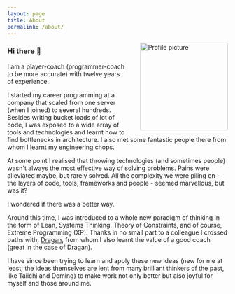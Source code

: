 ```yaml
---
layout: page
title: About
permalink: /about/
---
```


<img src="/assets/images/about/profile_picture.jpeg" width="200" alt="Profile picture" style="float:right; padding-left: 30px;">

### Hi there :wave:

I am a player-coach (programmer-coach to be more accurate) with twelve years of experience.

I started my career programming at a company that scaled from one server (when I joined) to several hundreds. Besides writing bucket loads of lot of code, I was exposed to a wide array of tools and technologies and learnt how to find bottlenecks in architecture. I also met some fantastic people there from whom I learnt my engineering chops.

At some point I realised that throwing technologies (and sometimes people) wasn't always the most effective way of solving problems. Pains were alleviated maybe, but rarely solved. All the complexity we were piling on - the layers of code, tools, frameworks and people - seemed marvellous, but was it?

I wondered if there was a better way.

Around this time, I was introduced to a whole new paradigm of thinking in the form of Lean, Systems Thinking, Theory of Constraints, and of course, Extreme Programming (XP). Thanks in no small part to a colleague I crossed paths with, [Dragan](https://dragan-stepanovic.github.io/), from whom I also learnt the value of a good coach (great in the case of Dragan).

I have since been trying to learn and apply these new ideas (new for me at least; the ideas themselves are lent from many brilliant thinkers of the past, like Taiichi and Deming) to make work not only better but also joyful for myself and those around me.